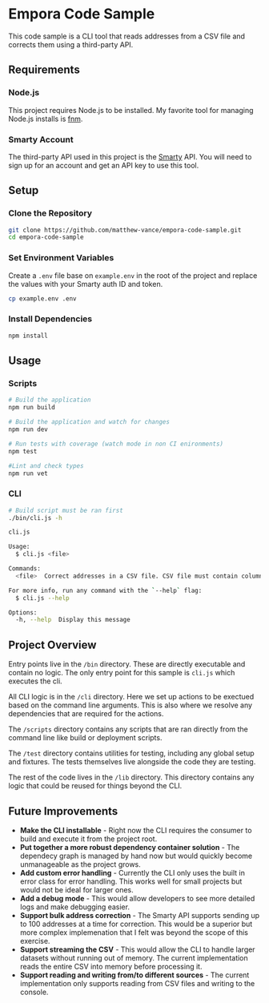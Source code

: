 # Empora Code Sample

This code sample is a CLI tool that reads addresses from a CSV file and corrects them using a third-party API.

## Requirements

### Node.js

This project requires Node.js to be installed. My favorite tool for managing Node.js installs is [fnm](https://github.com/Schniz/fnm).

### Smarty Account

The third-party API used in this project is the [Smarty](https://www.smarty.com/) API. You will need to sign up for an account and get an API key to use this tool.

## Setup

### Clone the Repository

```sh
git clone https://github.com/matthew-vance/empora-code-sample.git
cd empora-code-sample
```

### Set Environment Variables

Create a `.env` file base on `example.env` in the root of the project and replace the values with your Smarty auth ID and token.

```sh
cp example.env .env
```

### Install Dependencies

```sh
npm install
```

## Usage

### Scripts

```sh
# Build the application
npm run build

# Build the application and watch for changes
npm run dev

# Run tests with coverage (watch mode in non CI enironments)
npm test

#Lint and check types
npm run vet
```

### CLI

```sh
# Build script must be ran first
./bin/cli.js -h
```

```sh
cli.js

Usage:
  $ cli.js <file>

Commands:
  <file>  Correct addresses in a CSV file. CSV file must contain columns 'City', 'Street', and 'Zip Code'.

For more info, run any command with the `--help` flag:
  $ cli.js --help

Options:
  -h, --help  Display this message
```

## Project Overview

Entry points live in the `/bin` directory. These are directly executable and contain no logic. The only entry point for this sample is `cli.js` which executes the cli.

All CLI logic is in the `/cli` directory. Here we set up actions to be exectued based on the command line arguments. This is also where we resolve any dependencies that are required for the actions.

The `/scripts` directory contains any scripts that are ran directly from the command line like build or deployment scripts.

The `/test` directory contains utilities for testing, including any global setup and fixtures. The tests themselves live alongside the code they are testing.

The rest of the code lives in the `/lib` directory. This directory contains any logic that could be reused for things beyond the CLI.

## Future Improvements

- **Make the CLI installable** - Right now the CLI requires the consumer to build and execute it from the project root.
- **Put together a more robust dependency container solution** - The dependecy graph is managed by hand now but would quickly become unmanageable as the project grows.
- **Add custom error handling** - Currently the CLI only uses the built in error class for error handling. This works well for small projects but would not be ideal for larger ones.
- **Add a debug mode** - This would allow developers to see more detailed logs and make debugging easier.
- **Support bulk address correction** - The Smarty API supports sending up to 100 addresses at a time for correction. This would be a superior but more complex implemenation that I felt was beyond the scope of this exercise.
- **Support streaming the CSV** - This would allow the CLI to handle larger datasets without running out of memory. The current implementation reads the entire CSV into memory before processing it.
- **Support reading and writing from/to different sources** - The current implementation only supports reading from CSV files and writing to the console.

